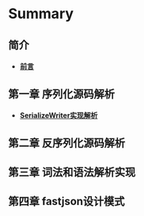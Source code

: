 # Summary

## 简介

* #### [前言](README.md)

## 第一章 序列化源码解析

* #### [SerializeWriter实现解析](di-yi-zhang-xu-lie-hua-yuan-ma-jie-xi/serializewritershi-xian-jie-xi.md)

## 第二章 反序列化源码解析

## 第三章 词法和语法解析实现

## 第四章 fastjson设计模式



